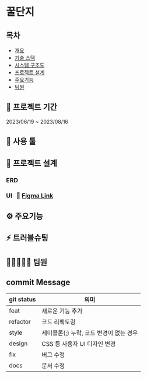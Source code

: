# 꿀단지

## 목차
- [개요](https://github.com/nscv/lotte-kurly#-개요)
- [기술 스택](https://github.com/KBkim8/HoneyComplex#-기술-스택)
- [시스템 구조도](https://github.com/nscv/lotte-kurly#-시스템-구조도)
- [프로젝트 설계](https://github.com/~~#-프로젝트-설계)
- [주요기능](https://github.com/~~#-주요기능)
- [팀원](https://github.com/~~#-팀원)

## 📅 프로젝트 기간
2023/06/19 ~ 2023/08/16

## 🔧 사용 툴

## 🧱 프로젝트 설계

### ERD
  
  
### UI &nbsp; 🔗 [Figma Link]([https://www.figma.com/file/5006u4lJp0nL28A0VL6Eag/Untitled?type=design&node-id=0-1&t=gQ49OtnUhk3p19Ne-0])


## ⚙ 주요기능

## ⚡ 트러블슈팅

## 🚀👩‍🚀👨‍🚀 팀원

## commit Message
| git status  | 의미  |
|---|---|
| feat  | 새로운 기능 추가  |
|  refactor | 코드 리팩토링  |
| style  | 세미콜론(;) 누락, 코드 변경이 없는 경우  |
| design | CSS 등 사용자 UI 디자인 변경 |
|  fix  | 버그 수정  |
| docs | 문서 수정 |  
